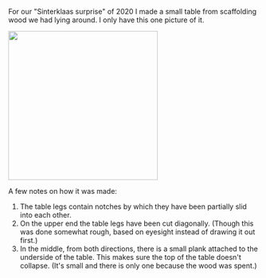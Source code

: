 For our "Sinterklaas surprise" of 2020 I made a small table from scaffolding wood we had lying around. I only have this one picture of it.

<image src="picnic-table.jpeg" width="300" />

A few notes on how it was made:
1. The table legs contain notches by which they have been partially slid into each other.
1. On the upper end the table legs have been cut diagonally. (Though this was done somewhat rough, based on eyesight instead of drawing it out first.)
1. In the middle, from both directions, there is a small plank attached to the underside of the table. This makes sure the top of the table doesn't collapse. (It's small and there is only one because the wood was spent.)